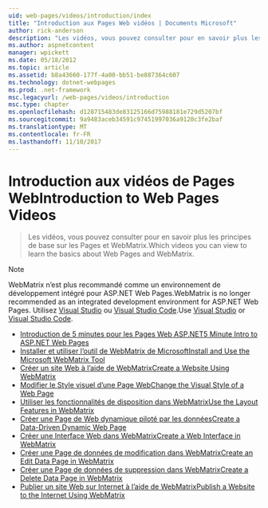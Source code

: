 ```yaml
---
uid: web-pages/videos/introduction/index
title: "Introduction aux Pages Web vidéos | Documents Microsoft"
author: rick-anderson
description: "Les vidéos, vous pouvez consulter pour en savoir plus les principes de base sur les Pages et WebMatrix."
ms.author: aspnetcontent
manager: wpickett
ms.date: 05/18/2012
ms.topic: article
ms.assetid: b8a43660-177f-4a00-bb51-be887364c607
ms.technology: dotnet-webpages
ms.prod: .net-framework
msc.legacyurl: /web-pages/videos/introduction
msc.type: chapter
ms.openlocfilehash: d128715483de83125166d75988181e729d5207bf
ms.sourcegitcommit: 9a9483aceb34591c97451997036a9120c3fe2baf
ms.translationtype: MT
ms.contentlocale: fr-FR
ms.lasthandoff: 11/10/2017
---
```

<a name="introduction-to-web-pages-videos"></a><span data-ttu-id="1ab8e-103">Introduction aux vidéos de Pages Web</span><span class="sxs-lookup"><span data-stu-id="1ab8e-103">Introduction to Web Pages Videos</span></span>
====================
> <span data-ttu-id="1ab8e-104">Les vidéos, vous pouvez consulter pour en savoir plus les principes de base sur les Pages et WebMatrix.</span><span class="sxs-lookup"><span data-stu-id="1ab8e-104">Which videos you can view to learn the basics about Web Pages and WebMatrix.</span></span>

> [!NOTE] 
> <span data-ttu-id="1ab8e-105">WebMatrix n’est plus recommandé comme un environnement de développement intégré pour ASP.NET Web Pages.</span><span class="sxs-lookup"><span data-stu-id="1ab8e-105">WebMatrix is no longer recommended as an integrated development environment for ASP.NET Web Pages.</span></span> <span data-ttu-id="1ab8e-106">Utilisez [Visual Studio](xref:aspnet/web-pages/overview/getting-started/program-asp-net-web-pages-in-visual-studio) ou [Visual Studio Code](https://code.visualstudio.com/).</span><span class="sxs-lookup"><span data-stu-id="1ab8e-106">Use [Visual Studio](xref:aspnet/web-pages/overview/getting-started/program-asp-net-web-pages-in-visual-studio) or [Visual Studio Code](https://code.visualstudio.com/).</span></span>


- [<span data-ttu-id="1ab8e-107">Introduction de 5 minutes pour les Pages Web ASP.NET</span><span class="sxs-lookup"><span data-stu-id="1ab8e-107">5 Minute Intro to ASP.NET Web Pages</span></span>](5-minute-introduction-to-aspnet-web-pages.md)
- [<span data-ttu-id="1ab8e-108">Installer et utiliser l’outil de WebMatrix de Microsoft</span><span class="sxs-lookup"><span data-stu-id="1ab8e-108">Install and Use the Microsoft WebMatrix Tool</span></span>](install-and-use-the-microsoft-webmatrix-tool.md)
- [<span data-ttu-id="1ab8e-109">Créer un site Web à l’aide de WebMatrix</span><span class="sxs-lookup"><span data-stu-id="1ab8e-109">Create a Website Using WebMatrix</span></span>](create-a-website-using-webmatrix.md)
- [<span data-ttu-id="1ab8e-110">Modifier le Style visuel d’une Page Web</span><span class="sxs-lookup"><span data-stu-id="1ab8e-110">Change the Visual Style of a Web Page</span></span>](change-the-visual-style-of-a-web-page.md)
- [<span data-ttu-id="1ab8e-111">Utiliser les fonctionnalités de disposition dans WebMatrix</span><span class="sxs-lookup"><span data-stu-id="1ab8e-111">Use the Layout Features in WebMatrix</span></span>](use-the-layout-features-in-webmatrix.md)
- [<span data-ttu-id="1ab8e-112">Créer une Page de Web dynamique piloté par les données</span><span class="sxs-lookup"><span data-stu-id="1ab8e-112">Create a Data-Driven Dynamic Web Page</span></span>](create-a-data-driven-dynamic-web-page.md)
- [<span data-ttu-id="1ab8e-113">Créer une Interface Web dans WebMatrix</span><span class="sxs-lookup"><span data-stu-id="1ab8e-113">Create a Web Interface in WebMatrix</span></span>](create-a-web-interface-in-webmatrix.md)
- [<span data-ttu-id="1ab8e-114">Créer une Page de données de modification dans WebMatrix</span><span class="sxs-lookup"><span data-stu-id="1ab8e-114">Create an Edit Data Page in WebMatrix</span></span>](create-an-edit-data-page-in-webmatrix.md)
- [<span data-ttu-id="1ab8e-115">Créer une Page de données de suppression dans WebMatrix</span><span class="sxs-lookup"><span data-stu-id="1ab8e-115">Create a Delete Data Page in WebMatrix</span></span>](create-a-delete-data-page-in-webmatrix.md)
- [<span data-ttu-id="1ab8e-116">Publier un site Web sur Internet à l’aide de WebMatrix</span><span class="sxs-lookup"><span data-stu-id="1ab8e-116">Publish a Website to the Internet Using WebMatrix</span></span>](publish-a-website-to-the-internet-using-webmatrix.md)

